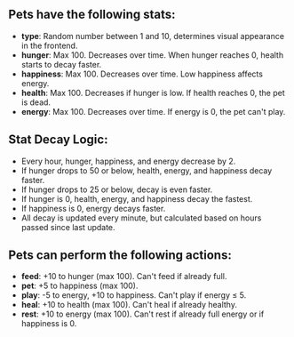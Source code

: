 ## **Pets have the following stats:**

- **type**: Random number between 1 and 10, determines visual appearance in the frontend.
- **hunger**: Max 100. Decreases over time. When hunger reaches 0, health starts to decay faster.
- **happiness**: Max 100. Decreases over time. Low happiness affects energy.
- **health**: Max 100. Decreases if hunger is low. If health reaches 0, the pet is dead.
- **energy**: Max 100. Decreases over time. If energy is 0, the pet can't play.

## **Stat Decay Logic:**

- Every hour, hunger, happiness, and energy decrease by 2.
- If hunger drops to 50 or below, health, energy, and happiness decay faster.
- If hunger drops to 25 or below, decay is even faster.
- If hunger is 0, health, energy, and happiness decay the fastest.
- If happiness is 0, energy decays faster.
- All decay is updated every minute, but calculated based on hours passed since last update.

## **Pets can perform the following actions:**

- **feed**: +10 to hunger (max 100). Can't feed if already full.
- **pet**: +5 to happiness (max 100).
- **play**: -5 to energy, +10 to happiness. Can't play if energy ≤ 5.
- **heal**: +10 to health (max 100). Can't heal if already healthy.
- **rest**: +10 to energy (max 100). Can't rest if already full energy or if happiness is 0.